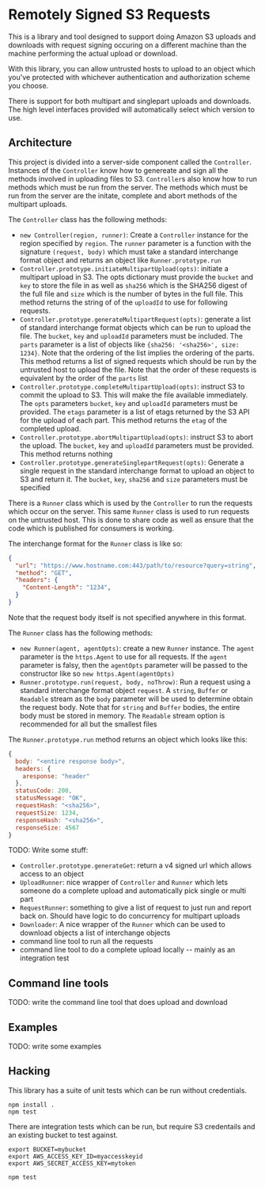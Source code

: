# Remotely Signed S3 Requests
This is a library and tool designed to support doing Amazon S3 uploads and
downloads with request signing occuring on a different machine than the machine
performing the actual upload or download.

With this library, you can allow untrusted hosts to upload to an object which
you've protected with whichever authentication and authorization scheme you
choose.

There is support for both multipart and singlepart uploads and downloads.  The
high level interfaces provided will automatically select which version to use.

## Architecture
This project is divided into a server-side component called the `Controller`.
Instances of the `Controller` know how to genereate and sign all the methods
involved in uploading files to S3.  `Controller`s also know how to run methods
which must be run from the server.  The methods which must be run from the
server are the initate, complete and abort methods of the multipart uploads.

The `Controller` class has the following methods:

* `new Controller(region, runner)`: Create a `Controller` instance for the
  region specified by `region`.  The `runner` parameter is a function with the
  signature `(request, body)` which must take a standard interchange format
  object and returns an object like `Runner.prototype.run`
* `Controller.prototype.initiateMultipartUpload(opts)`: initiate a multipart
  upload in S3.  The opts dictionary must provide the `bucket` and `key` to 
  store the file in as well as `sha256` which is the SHA256 digest of the full
  file and `size` which is the number of bytes in the full file.  This method
  returns the string of of the `uploadId` to use for following requests.
* `Controller.prototype.generateMultipartRequest(opts)`: generate a list of
  standard interchange format objects which can be run to upload the file.
  The `bucket`, `key` and `uploadId` parameters must be included.  The `parts`
  parameter is a list of objects like `{sha256: '<sha256>', size: 1234}`.
  Note that the ordering of the list implies the ordering of the parts.  This
  method returns a list of signed requests which should be run by the
  untrusted host to upload the file.  Note that the order of these requests
  is equivalent by the order of the `parts` list
* `Controller.prototype.completeMultipartUpload(opts)`: instruct S3 to commit
  the upload to S3.  This will make the file available immediately.  The `opts`
  parameters `bucket`, `key` and `uploadId` parameters must be provided. The 
  `etags` parameter is a list of etags returned by the S3 API for the upload
  of each part.  This method returns the `etag` of the completed upload.
* `Controller.prototype.abortMultipartUpload(opts)`: instruct S3 to abort
  the upload.  The `bucket`, `key` and `uploadId` parameters must be provided.
  This method returns nothing
* `Controller.prototype.generateSinglepartRequest(opts)`: Generate a single
  request in the standard interchange format to upload an object to S3 and
  return it.  The `bucket`, `key`, `sha256` and `size` parameters must be
  specified


There is a `Runner` class which is used by the `Controller` to run the requests
which occur on the server.  This same `Runner` class is used to run requests on
the untrusted host.  This is done to share code as well as ensure that the code
which is published for consumers is working.

The interchange format for the `Runner` class is like so:

```json
{
  "url": "https://www.hostname.com:443/path/to/resource?query=string",
  "method": "GET",
  "headers": {
    "Content-Length": "1234",
  }
}
```

Note that the request body itself is not specified anywhere in this format.

The `Runner` class has the following methods:

* `new Runner(agent, agentOpts)`: create a new `Runner` instance.  The `agent`
  parameter is the `https.Agent` to use for all requests.  If the `agent`
  parameter is falsy, then the `agentOpts` parameter will be passed to the
  constructor like so `new https.Agent(agentOpts)`
* `Runner.prototype.run(request, body, noThrow)`: Run a request using a standard
  interchange format object `request`.  A `string`, `Buffer` or `Readable`
  stream as the `body` parameter will be used to determine obtain the request
  body.  Note that for `string` and `Buffer` bodies, the entire body must
  be stored in memory.  The `Readable` stream option is recommended for all
  but the smallest files

The `Runner.prototype.run` method returns an object which looks like this:
```javascript
{
  body: "<entire response body>",
  headers: {
    aresponse: "header"
  },
  statusCode: 200,
  statusMessage: "OK",
  requestHash: "<sha256>",
  requestSize: 1234,
  responseHash: "<sha256>",
  responseSize: 4567
}
```

TODO: Write some stuff:

* `Controller.prototype.generateGet`: return a v4 signed url which allows
  access to an object
* `UploadRunner`: nice wrapper of `Controller` and `Runner` which lets someone
  do a complete upload and automatically pick single or multi part
* `RequestRunner`: something to give a list of request to just run and report
  back on.  Should have logic to do concurrency for multipart uploads
* `Downloader`: A nice wrapper of the `Runner` which can be used to download
  objects a list of interchange objects
* command line tool to run all the requests
* command line tool to do a complete upload locally -- mainly as an integration test

## Command line tools
TODO: write the command line tool that does upload and download

## Examples
TODO: write some examples

## Hacking
This library has a suite of unit tests which can be run without credentials.

```
npm install .
npm test
```

There are integration tests which can be run, but require S3 credentails and
an existing bucket to test against.
```
export BUCKET=mybucket
export AWS_ACCESS_KEY_ID=myaccesskeyid
export AWS_SECRET_ACCESS_KEY=mytoken

npm test
```


